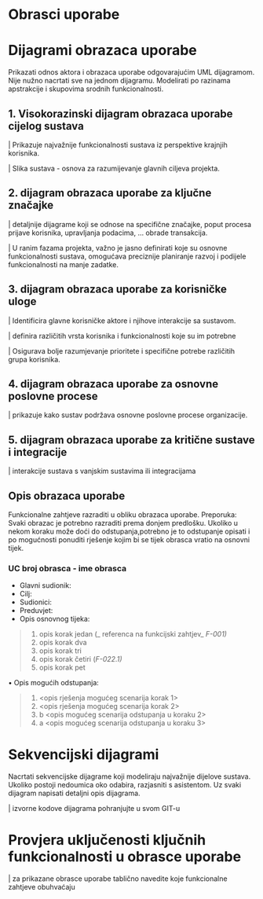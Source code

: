 
# Obrasci uporabe

# Dijagrami obrazaca uporabe

Prikazati odnos aktora i obrazaca uporabe odgovarajućim UML dijagramom. Nije nužno
nacrtati sve na jednom dijagramu. Modelirati po razinama apstrakcije i skupovima
srodnih funkcionalnosti.

## 1. Visokorazinski dijagram obrazaca uporabe cijelog sustava
| Prikazuje najvažnije funkcionalnosti sustava iz perspektive krajnjih korisnika.

| Slika sustava - osnova za razumijevanje glavnih ciljeva projekta.
## 2. dijagram obrazaca uporabe za ključne značajke
| detaljnije dijagrame koji se odnose na specifične značajke, poput procesa prijave korisnika, upravljanja podacima, …  obrade transakcija.

| U ranim fazama projekta, važno je jasno definirati koje su osnovne funkcionalnosti sustava, omogućava preciznije planiranje  razvoj i podijele funkcionalnosti na manje zadatke.
## 3. dijagram obrazaca uporabe za korisničke uloge
| Identificira glavne korisničke aktore i njihove interakcije sa sustavom.

| definira različitih vrsta korisnika i funkcionalnosti koje su im potrebne

| Osigurava bolje razumjevanje prioritete i specifične potrebe različitih grupa korisnika.

## 4. dijagram obrazaca uporabe za osnovne poslovne procese
| prikazuje kako sustav podržava osnovne poslovne procese organizacije.
## 5. dijagram obrazaca uporabe za kritične sustave i integracije
| interakcije sustava s vanjskim sustavima ili integracijama

## Opis obrazaca uporabe
Funkcionalne zahtjeve razraditi u obliku obrazaca uporabe.
Preporuka:
Svaki obrazac je potrebno razraditi prema donjem predlošku. Ukoliko u nekom koraku može doći do odstupanja,potrebno je to odstupanje opisati i po mogućnosti ponuditi rješenje kojim bi se tijek obrasca vratio na osnovni tijek.

### UC broj obrasca - ime obrasca
* Glavni sudionik: <sudionik>
* Cilj: <cilj>
* Sudionici: <sudionici>
* Preduvjet: <preduvjet>
* Opis osnovnog tijeka:

> 1. opis korak jedan (_ referenca na funkcijski zahtjev_  _F-001)_
> 2. opis korak dva
> 3. opis korak tri
> 4. opis korak četiri (_F-022.1)_
> 5. opis korak pet

• Opis mogućih odstupanja:
> 1. <opis rješenja mogućeg  scenarija korak 1>
> 2. <opis rješenja mogućeg  scenarija korak 2>
> 2. b <opis mogućeg  scenarija odstupanja u koraku 2>
> 3. a <opis mogućeg  scenarija odstupanja u koraku 3>



# Sekvencijski dijagrami

Nacrtati sekvencijske dijagrame koji modeliraju najvažnije dijelove sustava. Ukoliko postoji nedoumica oko odabira, razjasniti s asistentom. Uz svaki
dijagram napisati detaljni opis dijagrama.

| izvorne kodove dijagrama pohranjujte u svom GIT-u

# Provjera uključenosti ključnih funkcionalnosti u obrasce uporabe
| za prikazane obrasce uporabe tablično navedite koje funkcionalne zahtjeve obuhvaćaju 
